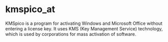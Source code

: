 # kmspico_at
KMSpico is a program for activating Windows and Microsoft Office without entering a license key. It uses KMS (Key Management Service) technology, which is used by corporations for mass activation of software. 
